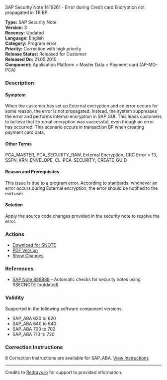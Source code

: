 SAP Security Note 1419261 - Error during Credit card Encryption not propagated in TR BP.

**Type:** SAP Security Note  
**Version:** 3  
**Recency:** Updated  
**Language:** English  
**Category:** Program error  
**Priority:** Correction with high priority  
**Release Status:** Released for Customer  
**Released On:** 21.05.2010  
**Component:** Application Platform > Master Data > Payment card (AP-MD-PCA)

### Description

#### Symptom
When the customer has set up External encryption and an error occurs for some reason, the error is not propagated. Instead, the system suppresses the error and performs internal encryption in SAP GUI. This leads customers to believe that External encryption was successful, even though an error has occurred. This scenario occurs in transaction BP when creating payment card data.

#### Other Terms
PCA_MASTER, PCA_SECURITY_RAW, External Encryption, CRC Error = 13, SSFN_KRN_ENVELOPE, CL_PCA_SECURITY, CREATE_GUID

#### Reason and Prerequisites
This issue is due to a program error. According to standards, whenever an error occurs during External encryption, the error should be notified to the end user.

#### Solution
Apply the source code changes provided in the security note to resolve the error.

### Actions
- [Download for SNOTE](https://notesdownloads.sap.com/note/0040000008367332017)
- [PDF Version](https://userapps.support.sap.com/sap/support/sfm/notes/print/0001419261?language=en-US&token=24756D7510C72C83906AD889F1E39576)
- [Show Changes](https://me.sap.com/notesLatestChanges/0001419261/E/diff)

### References
- [SAP Note 888889](https://me.sap.com/notes/888889) - Automatic checks for security notes using RSECNOTE (outdated)

### Validity
Supported in the following software component versions:
- SAP_ABA 620 to 620
- SAP_ABA 640 to 640
- SAP_ABA 700 to 702
- SAP_ABA 710 to 720

### Correction Instructions
8 Correction Instructions are available for SAP_ABA. [View Instructions](https://me.sap.com/corrins/0001419261/44)

---

Credits to [Redrays.io](https://redrays.io) for support to provided information.